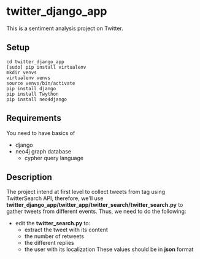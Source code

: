 # twitter_django_app
This is a sentiment analysis project on Twitter. 

## Setup
```
cd twitter_django_app
[sudo] pip install virtualenv
mkdir venvs
virtualenv venvs
source venvs/bin/activate
pip install django
pip install Twython
pip install neo4django
```
## Requirements
You need to have basics of
- django 
- neo4j graph database 
  - cypher query language

## Description
The project intend at first level to collect tweets from tag using TwitterSearch API, therefore, we'll use **twitter_django_app/twitter_app/twitter_search/twitter_search.py** to gather tweets from different events. Thus, we need to do the following:
- edit the **twitter_search.py** to:
   -  extract the tweet with its content 
   -  the number of retweets 
   -  the different replies
   -  the user with its localization
These values should be in **json** format 
